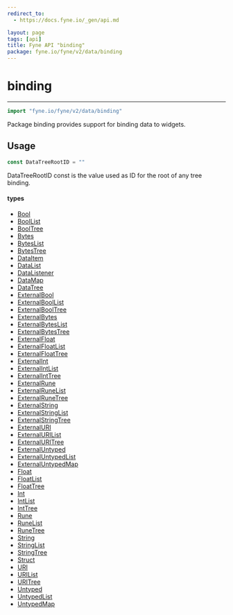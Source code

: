 ```yaml
---
redirect_to:
  - https://docs.fyne.io/_gen/api.md

layout: page
tags: [api]
title: Fyne API "binding"
package: fyne.io/fyne/v2/data/binding
---
```

# binding
---
```go
import "fyne.io/fyne/v2/data/binding"
```

Package binding provides support for binding data to widgets.

## Usage

```go
const DataTreeRootID = ""
```
DataTreeRootID const is the value used as ID for the root of any tree binding.

#### types

 * [Bool](bool.html)
 * [BoolList](boollist.html)
 * [BoolTree](booltree.html)
 * [Bytes](bytes.html)
 * [BytesList](byteslist.html)
 * [BytesTree](bytestree.html)
 * [DataItem](dataitem.html)
 * [DataList](datalist.html)
 * [DataListener](datalistener.html)
 * [DataMap](datamap.html)
 * [DataTree](datatree.html)
 * [ExternalBool](externalbool.html)
 * [ExternalBoolList](externalboollist.html)
 * [ExternalBoolTree](externalbooltree.html)
 * [ExternalBytes](externalbytes.html)
 * [ExternalBytesList](externalbyteslist.html)
 * [ExternalBytesTree](externalbytestree.html)
 * [ExternalFloat](externalfloat.html)
 * [ExternalFloatList](externalfloatlist.html)
 * [ExternalFloatTree](externalfloattree.html)
 * [ExternalInt](externalint.html)
 * [ExternalIntList](externalintlist.html)
 * [ExternalIntTree](externalinttree.html)
 * [ExternalRune](externalrune.html)
 * [ExternalRuneList](externalrunelist.html)
 * [ExternalRuneTree](externalrunetree.html)
 * [ExternalString](externalstring.html)
 * [ExternalStringList](externalstringlist.html)
 * [ExternalStringTree](externalstringtree.html)
 * [ExternalURI](externaluri.html)
 * [ExternalURIList](externalurilist.html)
 * [ExternalURITree](externaluritree.html)
 * [ExternalUntyped](externaluntyped.html)
 * [ExternalUntypedList](externaluntypedlist.html)
 * [ExternalUntypedMap](externaluntypedmap.html)
 * [Float](float.html)
 * [FloatList](floatlist.html)
 * [FloatTree](floattree.html)
 * [Int](int.html)
 * [IntList](intlist.html)
 * [IntTree](inttree.html)
 * [Rune](rune.html)
 * [RuneList](runelist.html)
 * [RuneTree](runetree.html)
 * [String](string.html)
 * [StringList](stringlist.html)
 * [StringTree](stringtree.html)
 * [Struct](struct.html)
 * [URI](uri.html)
 * [URIList](urilist.html)
 * [URITree](uritree.html)
 * [Untyped](untyped.html)
 * [UntypedList](untypedlist.html)
 * [UntypedMap](untypedmap.html)
